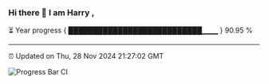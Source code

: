 ### Hi there 👋 I am Harry , 

⏳ Year progress { ███████████████████████████▁▁▁ } 90.95 %

---

⏰ Updated on Thu, 28 Nov 2024 21:27:02 GMT

![Progress Bar CI](https://github.com/duykhang68/duykhang68/workflows/Progress%20Bar%20CI/badge.svg)
